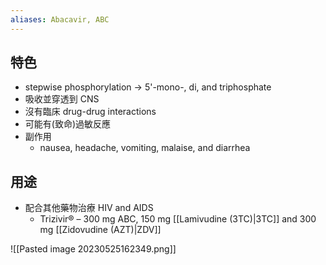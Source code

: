 ```yaml
---
aliases: Abacavir, ABC
---
```

## 特色
- stepwise phosphorylation $\rightarrow$ 5'-mono-, di, and triphosphate
- 吸收並穿透到 CNS
- 沒有臨床 drug-drug interactions
- 可能有(致命)過敏反應
- 副作用
	- nausea, headache, vomiting, malaise, and diarrhea
## 用途
- 配合其他藥物治療 HIV and AIDS
	- Trizivir® – 300 mg ABC, 150 mg [[Lamivudine (3TC)|3TC]] and 300 mg [[Zidovudine (AZT)|ZDV]]

![[Pasted image 20230525162349.png]]